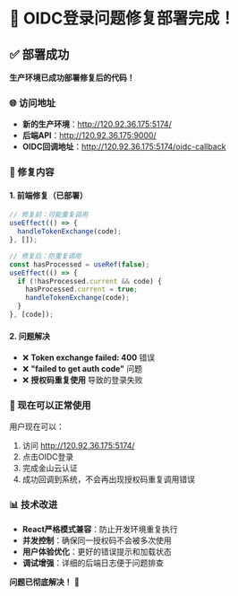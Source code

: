 # 🎉 OIDC登录问题修复部署完成！

## ✅ 部署成功

**生产环境已成功部署修复后的代码！**

### 🌐 访问地址
- **新的生产环境**：http://120.92.36.175:5174/
- **后端API**：http://120.92.36.175:9000/
- **OIDC回调地址**：http://120.92.36.175:5174/oidc-callback

### 🔧 修复内容

#### 1. 前端修复（已部署）
```typescript
// 修复前：可能重复调用
useEffect(() => {
  handleTokenExchange(code);
}, []);

// 修复后：防重复调用
const hasProcessed = useRef(false);
useEffect(() => {
  if (!hasProcessed.current && code) {
    hasProcessed.current = true;
    handleTokenExchange(code);
  }
}, [code]);
```

#### 2. 问题解决
- ❌ **Token exchange failed: 400** 错误
- ❌ **"failed to get auth code"** 问题  
- ❌ **授权码重复使用** 导致的登录失败

### 🚀 现在可以正常使用

用户现在可以：
1. 访问 http://120.92.36.175:5174/
2. 点击OIDC登录
3. 完成金山云认证
4. 成功回调到系统，不会再出现授权码重复调用错误

### 📊 技术改进
- **React严格模式兼容**：防止开发环境重复执行
- **并发控制**：确保同一授权码不会被多次使用
- **用户体验优化**：更好的错误提示和加载状态
- **调试增强**：详细的后端日志便于问题排查

**问题已彻底解决！** 🎉